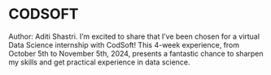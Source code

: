 # CODSOFT
Author: Aditi Shastri. 
I’m excited to share that I’ve been chosen for a virtual Data Science internship with CodSoft! This 4-week experience, from October 5th to November 5th, 2024, presents a fantastic chance to sharpen my skills and get practical experience in data science.